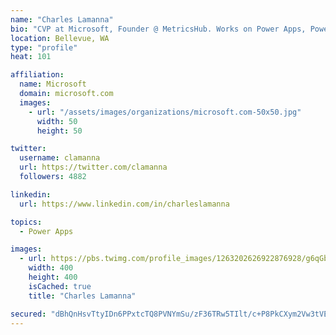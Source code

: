 ```yaml
---
name: "Charles Lamanna"
bio: "CVP at Microsoft, Founder @ MetricsHub. Works on Power Apps, Power Automate, Power Virtual Agent, Common Data Service and Dynamics 365."
location: Bellevue, WA
type: "profile"
heat: 101

affiliation:
  name: Microsoft
  domain: microsoft.com
  images:
    - url: "/assets/images/organizations/microsoft.com-50x50.jpg"
      width: 50
      height: 50

twitter:
  username: clamanna
  url: https://twitter.com/clamanna
  followers: 4882

linkedin:
  url: https://www.linkedin.com/in/charleslamanna

topics:
  - Power Apps

images:
  - url: https://pbs.twimg.com/profile_images/1263202626922876928/g6qGbHZ-_400x400.jpg
    width: 400
    height: 400
    isCached: true
    title: "Charles Lamanna"

secured: "dBhQnHsvTtyIDn6PPxtcTQ8PVNYmSu/zF36TRw5TIlt/c+P8PkCXym2Vw3tVERRbRXb4B85oFAvweFAyqmu8PWjTzTFzew/rMNNXPqRITXtCsnCljDmwDI/77J63mZfdL4LKOntN7TqmETHcqDTV0+hM0tWF1uXaUrunVl/zGpvhwm3ZGLA7Mcs5V8vJtg4uvROEjV8/WhyAr5V62ny546TKZ8vu0qiyLCg/W0oqoGIJJRpal7Mb+tnvX9/6N9fxdfKDs7S+LOyXkMY7OCkwJNP/YmOLVtkgixW7MqY63er+ho+CliauNDCwQQsQelWfKU9WnYGTVa5MWgeiLslFrpZzyX/X7jVX3Tl0HbGGXocrAa0n3YasXRKpl+FDWVd69P9XNSkNl9XDfNbWgfG+5J2mhuEgylNGyhTxYXuynQ0=;+Bm5ON/MYMyyVIra5bFBWQ=="
---
```



